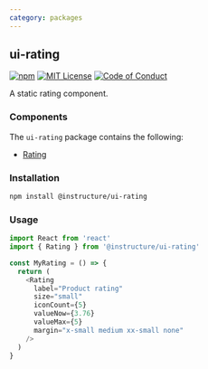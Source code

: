 ```yaml
---
category: packages
---
```


## ui-rating

[![npm][npm]][npm-url]
[![MIT License][license-badge]][license]
[![Code of Conduct][coc-badge]][coc]

A static rating component.

### Components

The `ui-rating` package contains the following:

- [Rating](#Rating)

### Installation

```sh
npm install @instructure/ui-rating
```

### Usage

```js
import React from 'react'
import { Rating } from '@instructure/ui-rating'

const MyRating = () => {
  return (
    <Rating
      label="Product rating"
      size="small"
      iconCount={5}
      valueNow={3.76}
      valueMax={5}
      margin="x-small medium xx-small none"
    />
  )
}
```

[npm]: https://img.shields.io/npm/v/@instructure/ui-rating.svg
[npm-url]: https://npmjs.com/package/@instructure/ui-rating
[license-badge]: https://img.shields.io/npm/l/instructure-ui.svg?style=flat-square
[license]: https://github.com/instructure/instructure-ui/blob/master/LICENSE
[coc-badge]: https://img.shields.io/badge/code%20of-conduct-ff69b4.svg?style=flat-square
[coc]: https://github.com/instructure/instructure-ui/blob/master/CODE_OF_CONDUCT.md
